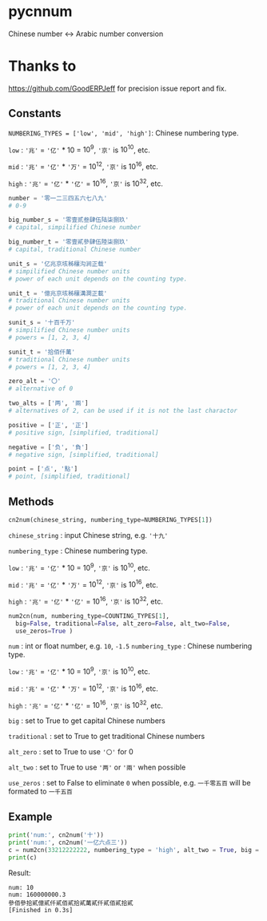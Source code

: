 # pycnnum

Chinese number &lt;-> Arabic number conversion

# Thanks to 

https://github.com/GoodERPJeff for precision issue report and fix.

## Constants

`NUMBERING_TYPES = ['low', 'mid', 'high']`: Chinese numbering type.

  `low` : `'兆'` = `'亿'` * 10 = $10^{9}$, `'京'` is $10^{10}$, etc.

  `mid` : `'兆'` = `'亿'` * `'万'` = $10^{12}$, `'京'` is $10^{16}$, etc.

  `high` : `'兆'` = `'亿'` * `'亿'` = $10^{16}$, `'京'` is $10^{32}$, etc.

```python
number = '零一二三四五六七八九'
# 0-9

big_number_s = '零壹贰叁肆伍陆柒捌玖'
# capital, simpilified Chinese number

big_number_t = '零壹貳參肆伍陸柒捌玖'
# capital, traditional Chinese number

unit_s = '亿兆京垓秭穰沟涧正载'
# simpilified Chinese number units
# power of each unit depends on the counting type.

unit_t = '億兆京垓秭穰溝澗正載'
# traditional Chinese number units
# power of each unit depends on the counting type.

sunit_s = '十百千万'
# simpilified Chinese number units
# powers = [1, 2, 3, 4]

sunit_t = '拾佰仟萬'
# traditional Chinese number units
# powers = [1, 2, 3, 4]

zero_alt = '〇'
# alternative of 0

two_alts = ['两', '兩']
# alternatives of 2, can be used if it is not the last charactor

positive = ['正', '正']
# positive sign, [simplified, traditional]

negative = ['负', '負']
# negative sign, [simplified, traditional]

point = ['点', '點']
# point, [simplified, traditional]
```

## Methods

```python
cn2num(chinese_string, numbering_type=NUMBERING_TYPES[1])
```

  `chinese_string` : input Chinese string, e.g. `'十九'`

  `numbering_type` : Chinese numbering type.

  `low` : `'兆'` = `'亿'` * 10 = $10^{9}$, `'京'` is $10^{10}$, etc.

  `mid` : `'兆'` = `'亿'` * `'万'` = $10^{12}$, `'京'` is $10^{16}$, etc.

  `high` : `'兆'` = `'亿'` * `'亿'` = $10^{16}$, `'京'` is $10^{32}$, etc.

```python
num2cn(num, numbering_type=COUNTING_TYPES[1],
  big=False, traditional=False, alt_zero=False, alt_two=False,
  use_zeros=True )
```

  `num` : int or float number, e.g. `10`, `-1.5`
  `numbering_type` : Chinese numbering type.

  `low` : `'兆'` = `'亿'` * 10 = $10^{9}$, `'京'` is $10^{10}$, etc.

  `mid` : `'兆'` = `'亿'` * `'万'` = $10^{12}$, `'京'` is $10^{16}$, etc.

  `high` : `'兆'` = `'亿'` * `'亿'` = $10^{16}$, `'京'` is $10^{32}$, etc.

  `big` : set to True to get capital Chinese numbers

  `traditional` : set to True to get traditional Chinese numbers

  `alt_zero` : set to True to use `'〇'` for 0

  `alt_two` : set to True to use `'两'` or `'兩'` when possible

  `use_zeros` : set to False to eliminate `0` when possible, e.g. `一千零五百` will be formated to `一千五百`

## Example
```python
print('num:', cn2num('十'))
print('num:', cn2num('一亿六点三'))
c = num2cn(33212222222, numbering_type = 'high', alt_two = True, big = True, traditional= True)
print(c)
```

Result:

```
num: 10
num: 160000000.3
參佰參拾貳億貳仟貳佰貳拾貳萬貳仟貳佰貳拾貳
[Finished in 0.3s]
```
